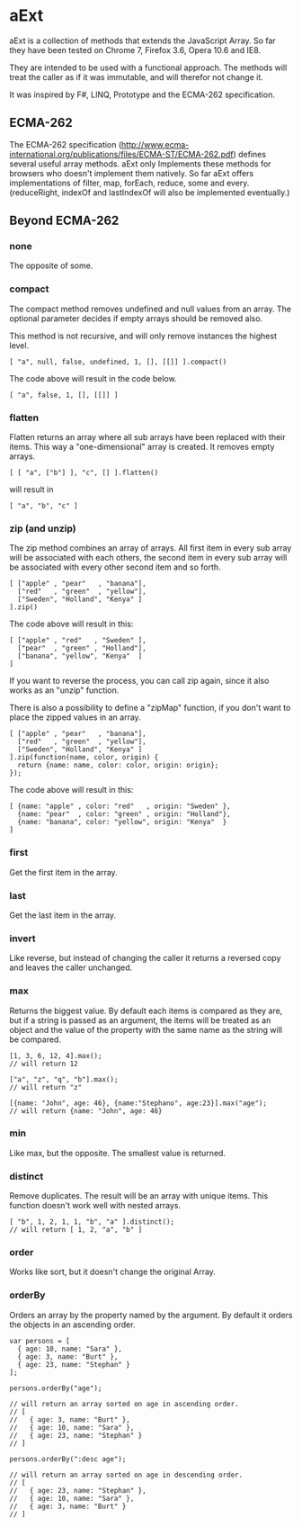 # aExt #

aExt is a collection of methods that extends the JavaScript Array. So far they have been tested on
Chrome 7, Firefox 3.6, Opera 10.6 and IE8.

They are intended to be used with a functional approach. The methods will treat the caller
as if it was immutable, and will therefor not change it.

It was inspired by F#, LINQ, Prototype and the ECMA-262 specification.

## ECMA-262 ##
The ECMA-262 specification (http://www.ecma-international.org/publications/files/ECMA-ST/ECMA-262.pdf)
defines several useful array methods. aExt only Implements these methods for browsers who doesn't implement them natively.
So far aExt offers implementations of filter, map, forEach, reduce, some and every. (reduceRight, indexOf and lastIndexOf
will also be implemented eventually.)

## Beyond ECMA-262

### none ###
The opposite of some.

### compact ###
The compact method removes undefined and null values from an array. The optional
parameter decides if empty arrays should be removed also.

This method is not recursive, and will only remove instances the highest level.

    [ "a", null, false, undefined, 1, [], [[]] ].compact()

The code above will result in the code below.

    [ "a", false, 1, [], [[]] ]


### flatten ###
Flatten returns an array where all sub arrays have been replaced with their items. This way
a "one-dimensional" array is created. It removes empty arrays.

    [ [ "a", ["b"] ], "c", [] ].flatten()

will result in

    [ "a", "b", "c" ]

### zip (and unzip) ###
The zip method combines an array of arrays.
All first item in every sub array will be associated with each others, the second item in every
sub array will be associated with every other second item and so forth. 

    [ ["apple" , "pear"   , "banana"],
      ["red"   , "green"  , "yellow"],
      ["Sweden", "Holland", "Kenya" ]
    ].zip()

The code above will result in this:

    [ ["apple" , "red"   , "Sweden" ],
      ["pear"  , "green" , "Holland"],
      ["banana", "yellow", "Kenya"  ]
    ]

If you want to reverse the process, you can call zip again, since it also works as an "unzip" function.

There is also a possibility to define a "zipMap" function, if you don't want to
place the zipped values in an array.

    [ ["apple" , "pear"   , "banana"],
      ["red"   , "green"  , "yellow"],
      ["Sweden", "Holland", "Kenya" ]
    ].zip(function(name, color, origin) {
      return {name: name, color: color, origin: origin};
    });

The code above will result in this:

    [ {name: "apple" , color: "red"   , origin: "Sweden" },
      {name: "pear"  , color: "green" , origin: "Holland"},
      {name: "banana", color: "yellow", origin: "Kenya"  }
    ]

### first ###
Get the first item in the array.

### last ###
Get the last item in the array.

### invert ###
Like reverse, but instead of changing the caller it returns a reversed copy and leaves the
caller unchanged.

### max ###
Returns the biggest value. By default each items is compared as they are, but if a string
is passed as an argument, the items will be treated as an object and the value of the property
with the same name as the string will be compared.

    [1, 3, 6, 12, 4].max();
    // will return 12

    ["a", "z", "q", "b"].max();
    // will return "z"

    [{name: "John", age: 46}, {name:"Stephano", age:23}].max("age");
    // will return {name: "John", age: 46}

### min ###
Like max, but the opposite. The smallest value is returned.

### distinct ###
Remove duplicates. The result will be an array with unique items. This function
doesn't work well with nested arrays.

    [ "b", 1, 2, 1, 1, "b", "a" ].distinct();
    // will return [ 1, 2, "a", "b" ]

### order ###
Works like sort, but it doesn't change the original Array.

### orderBy ###
Orders an array by the property named by the argument. By default it orders
the objects in an ascending order.

    var persons = [
      { age: 10, name: "Sara" },
      { age: 3, name: "Burt" },
      { age: 23, name: "Stephan" }
    ];

    persons.orderBy("age");
    
    // will return an array sorted on age in ascending order.
    // [
    //   { age: 3, name: "Burt" },
    //   { age: 10, name: "Sara" },
    //   { age: 23, name: "Stephan" }
    // ]

    persons.orderBy(":desc age");

    // will return an array sorted on age in descending order.
    // [
    //   { age: 23, name: "Stephan" },
    //   { age: 10, name: "Sara" },
    //   { age: 3, name: "Burt" }
    // ]
